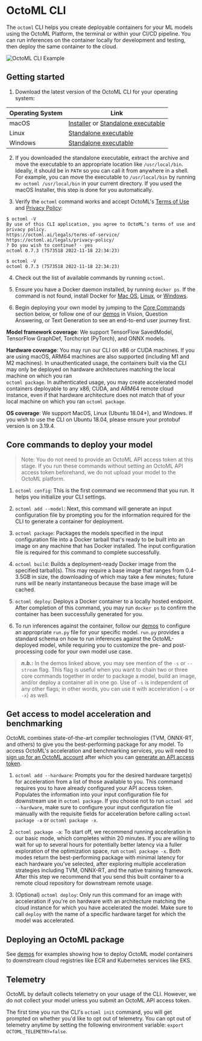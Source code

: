 # OctoML CLI

The `octoml` CLI helps you create deployable containers for your ML models using the OctoML Platform, the terminal or within your CI/CD pipeline.
You can run inferences on the container locally for development and testing, then deploy the same container to the cloud.

![OctoML CLI Example](https://www.datocms-assets.com/45680/1652749860-octoml_cli.gif)

## Getting started

1. Download the latest version of the OctoML CLI for your operating system:

| Operating System | Link |
| ---------------- | ----- |
| macOS            | [Installer](https://downloads.octoml.ai/octoml_macOS_v0.7.4.pkg) or [Standalone executable](https://downloads.octoml.ai/octoml_macOS_v0.7.4.zip) |
| Linux            | [Standalone executable](https://downloads.octoml.ai/octoml_ubuntu_v0.7.4.tar.gz) |
| Windows          | [Standalone executable](https://downloads.octoml.ai/octoml_v0.7.4.zip) |

2. If you downloaded the standalone executable, extract the archive and move the executable to an appropriate location like `/usr/local/bin`. Ideally, it should be in `PATH` so you can call it from anywhere in a shell. For example, you can move the executable to `/usr/local/bin` by running `mv octoml /usr/local/bin` in your current directory. If you used the macOS Installer, this step is done for you automatically.

3. Verify the `octoml` command works and accept OctoML's [Terms of Use](https://octoml.ai/legals/terms-of-service/) and [Privacy Policy](https://octoml.ai/legals/privacy-policy/):

```shell
$ octoml -V
By use of this CLI application, you agree to OctoML’s terms of use and privacy policy.
https://octoml.ai/legals/terms-of-service/
https://octoml.ai/legals/privacy-policy/
? Do you wish to continue? · yes
octoml 0.7.3 (7573518 2022-11-18 22:34:23)

$ octoml -V
octoml 0.7.3 (7573518 2022-11-18 22:34:23)
```

4. Check out the list of available commands by running `octoml`.

5. Ensure you have a Docker daemon installed, by running `docker ps`. If the command is not found, install Docker for [Mac OS](https://runnable.com/docker/install-docker-on-macos), [Linux](https://docs.rapidminer.com/9.6/deployment/overview/install-docker-on-linux.html), or [Windows](https://docs.rapidminer.com/9.6/deployment/overview/install-docker-on-windows.html).

6. Begin deploying your own model by jumping to the [Core Commands](https://github.com/octoml/octoml-cli-tutorials#core-commands-to-deploy-your-own-model-using-our-cli) section below, or follow one of our [demos](https://github.com/octoml/octoml-cli-tutorials/tree/main/tutorials#demos) in Vision, Question Answering, or Text Generation to see an end-to-end user journey first.

**Model framework coverage**: 
We support TensorFlow SavedModel, TensorFlow GraphDef, Torchcript (PyTorch), and ONNX models.

**Hardware coverage**: 
You may run our CLI on x86 or CUDA machines. If you are using macOS, ARM64 machines are also supported (including M1 and M2 machines). In unauthenticated usage, the containers built via the CLI may only be deployed on hardware architectures matching the local machine on which you ran  
`octoml package`. In authenticated usage, you may create accelerated model containers deployable to any x86, CUDA, and ARM64 remote cloud instance, even if that hardware architecture does not match that of your local machine on which you ran `octoml package`.

**OS coverage**: 
We support MacOS, Linux (Ubuntu 18.04+), and Windows. If you wish to use the CLI on Ubuntu 18.04, please ensure your protobuf version is on 3.19.4.

## Core commands to deploy your model

> Note: You do not need to provide an OctoML API access token at this stage. If you run these commands without setting an OctoML API access token beforehand, we do not upload your model to the OctoML platform.

1. `octoml config`: This is the first command we recommend that you run. It helps you initialize your CLI settings.

2. `octoml add --model`: Next, this command will generate an input configuration file by prompting you for the information required for the CLI to generate a container for deployment.

2. `octoml package`: Packages the models specified in the input configuration file into a Docker tarball that's ready to be built into an image on any machine that has Docker installed. The input configuration file is required for this command to complete successfully.

3. `octoml build`: Builds a deployment-ready Docker image from the specified tarball(s). This may require a base image that ranges from 0.4-3.5GB in size, the downloading of which may take a few minutes; future runs will be nearly instantaneous because the base image will be cached.

4. `octoml deploy`: Deploys a Docker container to a locally hosted endpoint. After completion of this command, you may run `docker ps` to confirm the container has been successfully generated for you.

5. To run inferences against the container, follow our [demos](https://github.com/octoml/octoml-cli-tutorials/tree/main/tutorials#demos) to configure an appropriate `run.py` file for your specific model. `run.py` provides a standard schema on how to run inferences against the OctoML-deployed model, while requiring you to customize the pre- and post-processing code for your own model use case.

> **_n.b.:_** In the demos linked above, you may see mention of the `-s` or `--stream` flag. This flag is useful when you want to chain two or three core commands together in order to package a model, build an image, and/or deploy a container all in one go. Use of `-s` is independent of any other flags; in other words, you can use it with acceleration (`-a` or `-x`) as well.

## Get access to model acceleration and benchmarking
OctoML combines state-of-the-art compiler technologies (TVM, ONNX-RT, and others) to give you the best-performing package for any model. To access OctoML's acceleration and benchmarking services, you will need to [sign up for an OctoML account](https://learn.octoml.ai/private-preview) after which you can [generate an API access token](https://app.octoml.ai/account/settings).

1. `octoml add --hardware`: Prompts you for the desired hardware target(s) for acceleration from a list of those available to you. This command requires you to have already configured your API access token. Populates the information into your input configuration file for downstream use in `octoml package`. If you choose not to run `octoml add --hardware`, make sure to configure your input configuration file manually with the requisite fields for acceleration before calling `octoml package -a` or `octoml package -x`.

2. `octoml package -a`: To start off, we recommend running acceleration in our basic mode, which completes within 20 minutes. If you are willing to wait for up to several hours for potentially better latency via a fuller exploration of the optimization space, run `octoml package -x`. Both modes return the best-performing package with minimal latency for each hardware you've selected, after exploring multiple acceleration strategies including TVM, ONNX-RT, and the native training framework. After this step we recommend that you send this built container to a remote cloud repository for downstream remote usage.

3. (Optional) `octoml deploy`: Only run this command for an image with acceleration if you're on hardware with an architecture matching the cloud instance for which you have accelerated the model. Make sure to call `deploy` with the name of a specific hardware target for which the model was accelerated.

## Deploying an OctoML package

See [demos](https://github.com/octoml/octoml-cli-tutorials/tree/main/tutorials#demos) for examples showing how to deploy OctoML model containers to downstream cloud registries like ECR and Kubernetes services like EKS.

## Telemetry

OctoML by default collects telemetry on your usage of the CLI. However, we do not collect your model unless you submit an OctoML API access token.

The first time you run the CLI's `octoml init` command, you will get prompted on whether you'd like to opt out of telemetry. You can opt out of telemetry anytime by setting the following environment variable: `export OCTOML_TELEMETRY=false`.
